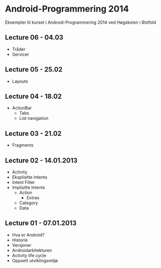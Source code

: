 Android-Programmering 2014
==========================

Eksempler til kurset i Android-Programmering 2014 ved Høgskolen i Østfold

## Lecture 06 - 04.03
* Tråder
* Servicer

## Lecture 05 - 25.02
* Layouts

## Lecture 04 - 18.02
* ActionBar
	* Tabs
	* List navigation

## Lecture 03 - 21.02
* Fragments

## Lecture 02 - 14.01.2013
* Activity
* Eksplisitte Intents
* Intent Filter
* Implisitte Intents
  * Action
    * Extras
  * Category
  * Data

## Lecture 01 - 07.01.2013
* Hva er Android?
* Historie
* Versjoner
* Androidarkitekturen
* Activity life cycle
* Oppsett utviklingsmiljø

